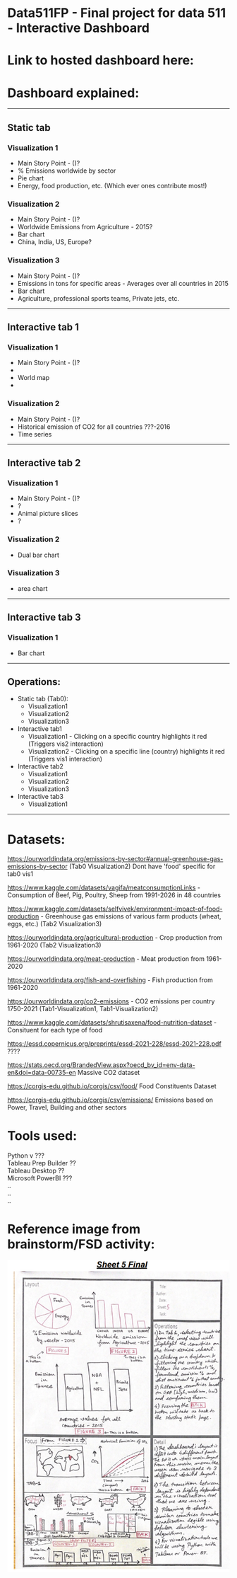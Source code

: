 # Data511FP - Final project for data 511 - Interactive Dashboard

# Link to hosted dashboard here:

# Dashboard explained: 
--------------------------------------------------------------------------------
## __Static tab__
### Visualization 1
* Main Story Point - ()? 
* % Emissions worldwide by sector 
* Pie chart
* Energy, food production, etc. (Which ever ones contribute most!)
### Visualization 2
* Main Story Point - ()? 
* Worldwide Emissions from Agriculture - 2015?
* Bar chart
* China, India, US, Europe?
### Visualization 3
* Main Story Point - ()? 
* Emissions in tons for specific areas - Averages over all countries in 2015
* Bar chart
* Agriculture, professional sports teams, Private jets, etc.
--------------------------------------------------------------------------------
## __Interactive tab 1__
### Visualization 1
* Main Story Point - ()? 
* 
* World map
* 
### Visualization 2
* Main Story Point - ()? 
* Historical emission of CO2 for all countries ???-2016
* Time series 
--------------------------------------------------------------------------------
## __Interactive tab 2__
### Visualization 1
* Main Story Point - ()? 
* ?
* Animal picture slices
* ?
### Visualization 2
* Dual bar chart
### Visualization 3
* area chart
--------------------------------------------------------------------------------
## __Interactive tab 3__
### Visualization 1
* Bar chart
--------------------------------------------------------------------------------
## __Operations:__
* Static tab (Tab0):
    *  Visualization1
    *  Visualization2
    *  Visualization3
* Interactive tab1 
    *  Visualization1 - Clicking on a specific country highlights it red (Triggers vis2 interaction)
    *  Visualization2 - Clicking on a specific line (country) highlights it red (Triggers vis1 interaction)
* Interactive tab2
    *  Visualization1
    *  Visualization2
    *  Visualization3
* Interactive tab3
    *  Visualization1

***

# Datasets:
https://ourworldindata.org/emissions-by-sector#annual-greenhouse-gas-emissions-by-sector
(Tab0 Visualization2) Dont have 'food' specific for tab0 vis1

https://www.kaggle.com/datasets/vagifa/meatconsumptionLinks - Consumption of Beef, Pig, Poultry, Sheep from 1991-2026 in 48 countries

https://www.kaggle.com/datasets/selfvivek/environment-impact-of-food-production - Greenhouse gas emissions of various farm products (wheat, eggs, etc.)
(Tab2 Visualization3)

https://ourworldindata.org/agricultural-production - Crop production from 1961-2020
(Tab2 Visualization3)

https://ourworldindata.org/meat-production - Meat production from 1961-2020

https://ourworldindata.org/fish-and-overfishing  - Fish production from 1961-2020  

https://ourworldindata.org/co2-emissions - CO2 emissions per country 1750-2021 
(Tab1-Visualization1, Tab1-Visualization2)

https://www.kaggle.com/datasets/shrutisaxena/food-nutrition-dataset - Consituent for each type of food

https://essd.copernicus.org/preprints/essd-2021-228/essd-2021-228.pdf ????

https://stats.oecd.org/BrandedView.aspx?oecd_bv_id=env-data-en&doi=data-00735-en Massive CO2 dataset

https://corgis-edu.github.io/corgis/csv/food/ Food Constituents Dataset

https://corgis-edu.github.io/corgis/csv/emissions/ Emissions based on Power, Travel, Building and other sectors

# Tools used:
Python  v ???  
Tableau Prep Builder  ??  
Tableau Desktop ??  
Microsoft PowerBI ???  
..  
..  
..    


# Reference image from brainstorm/FSD activity:
![image](./Images/FS_Sheet5.png)
